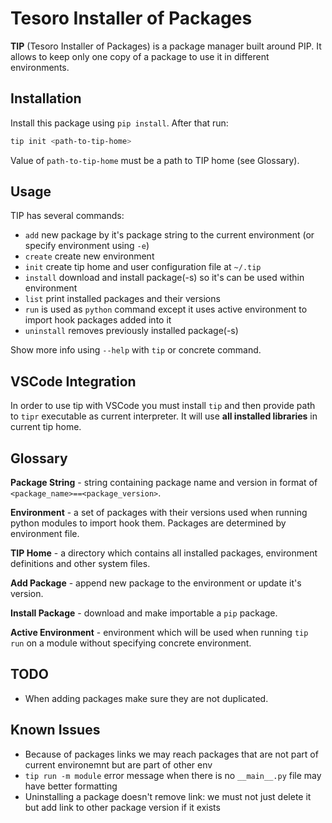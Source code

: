 # Tesoro Installer of Packages

**TIP** (Tesoro Installer of Packages) is a package manager built around PIP. It allows to keep only one copy of a package
to use it in different environments.

## Installation

Install this package using `pip install`. After that run:

```bash
tip init <path-to-tip-home>
```

Value of `path-to-tip-home` must be a path to TIP home (see Glossary).

## Usage

TIP has several commands:

- `add` new package by it's package string to the current environment (or specify environment using `-e`)
- `create` create new environment
- `init` create tip home and user configuration file at `~/.tip`
- `install` download and install package(-s) so it's can be used within environment
- `list` print installed packages and their versions
- `run` is used as `python` command except it uses active environment to import hook packages added into it
- `uninstall` removes previously installed package(-s)

Show more info using `--help` with `tip` or concrete command.

## VSCode Integration

In order to use tip with VSCode you must install `tip` and then provide path to `tipr` executable as current
interpreter. It will use **all installed libraries** in current tip home.

## Glossary

**Package String** - string containing package name and version in format of `<package_name>==<package_version>`.

**Environment** - a set of packages with their versions used when running python modules to import hook them. Packages
are determined by environment file.

**TIP Home** - a directory which contains all installed packages, environment definitions and other system files.

**Add Package** - append new package to the environment or update it's version.

**Install Package** - download and make importable a `pip` package.

**Active Environment** - environment which will be used when running `tip run` on a module without specifying concrete
environment.

## TODO

- When adding packages make sure they are not duplicated.

## Known Issues

- Because of packages links we may reach packages that are not part of current environemnt but are part of other env
- `tip run -m module` error message when there is no `__main__.py` file may have better formatting
- Uninstalling a package doesn't remove link: we must not just delete it but add link to other package version if it
exists
